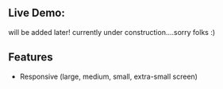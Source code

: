 
## Live Demo:
 will be added later! currently under construction....sorry folks :)
## Features
- Responsive (large, medium, small, extra-small screen)

